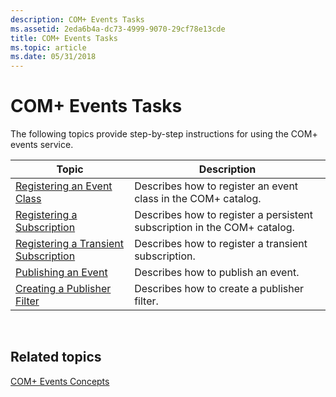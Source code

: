 ```yaml
---
description: COM+ Events Tasks
ms.assetid: 2eda6b4a-dc73-4999-9070-29cf78e13cde
title: COM+ Events Tasks
ms.topic: article
ms.date: 05/31/2018
---
```


# COM+ Events Tasks

The following topics provide step-by-step instructions for using the COM+ events service.



| Topic                                                                            | Description                                                              |
|----------------------------------------------------------------------------------|--------------------------------------------------------------------------|
| [Registering an Event Class](registering-an-event-class.md)                     | Describes how to register an event class in the COM+ catalog.            |
| [Registering a Subscription](registering-a-subscription.md)                     | Describes how to register a persistent subscription in the COM+ catalog. |
| [Registering a Transient Subscription](registering-a-transient-subscription.md) | Describes how to register a transient subscription.                      |
| [Publishing an Event](publishing-an-event.md)                                   | Describes how to publish an event.                                       |
| [Creating a Publisher Filter](creating-a-publisher-filter.md)                   | Describes how to create a publisher filter.                              |



 

## Related topics

<dl> <dt>

[COM+ Events Concepts](com--events-concepts.md)
</dt> </dl>

 

 



